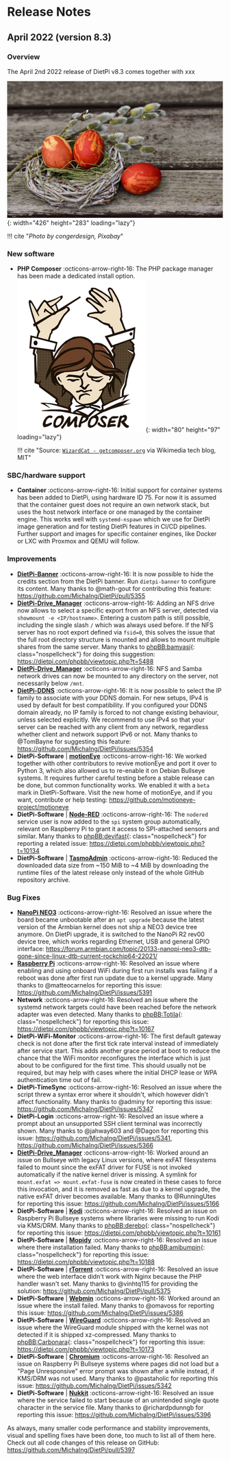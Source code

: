 # Release Notes

## April 2022 (version 8.3)

### Overview

The April 2nd 2022 release of DietPi v8.3 comes together with xxx

![Easter eggs](../assets/images/dietpi-release-v8_3.jpg){: width="426" height="283" loading="lazy"}

!!! cite "_Photo by congerdesign, Pixabay_"

### New software

- **PHP Composer** :octicons-arrow-right-16: The PHP package manager has been made a dedicated install option.  
    ![PHP Composer logo](../assets/images/dietpi-software-php-composer.png){: width="80" height="97" loading="lazy"}

    !!! cite "Source: [`WizardCat - getcomposer.org`](https://commons.wikimedia.org/w/index.php?curid=38131432) via Wikimedia tech blog, MIT"

### SBC/hardware support

- **Container** :octicons-arrow-right-16: Initial support for container systems has been added to DietPi, using hardware ID 75. For now it is assumed that the container guest does not require an own network stack, but uses the host network interface or one managed by the container engine. This works well with `systemd-nspawn` which we use for DietPi image generation and for testing DietPi features in CI/CD pipelines. Further support and images for specific container engines, like Docker or LXC with Proxmox and QEMU will follow.

### Improvements

- [**DietPi-Banner**](../../dietpi_tools/#dietpi-banner) :octicons-arrow-right-16: It is now possible to hide the credits section from the DietPi banner. Run `dietpi-banner` to configure its content. Many thanks to @math-gout for contributing this feature: <https://github.com/MichaIng/DietPi/pull/5355>
- [**DietPi-Drive_Manager**](../../dietpi_tools/#dietpi-drive-manager) :octicons-arrow-right-16: Adding an NFS drive now allows to select a specific export from an NFS server, detected via `showmount -e <IP/hostname>`. Entering a custom path is still possible, including the single slash `/` which was always used before. If the NFS server has no root export defined via `fsid=0`, this solves the issue that the full root directory structure is mounted and allows to mount multiple shares from the same server. Many thanks to [phpBB:bamyasi](https://dietpi.com/phpbb/memberlist.php?username=bamyasi){: class="nospellcheck"} for doing this suggestion: <https://dietpi.com/phpbb/viewtopic.php?t=5488>
- [**DietPi-Drive_Manager**](../../dietpi_tools/#dietpi-drive-manager) :octicons-arrow-right-16: NFS and Samba network drives can now be mounted to any directory on the server, not necessarily below `/mnt`.
- [**DietPi-DDNS**](../../dietpi_tools/#dietpi-ddns) :octicons-arrow-right-16: It is now possible to select the IP family to associate with your DDNS domain. For new setups, IPv4 is used by default for best compatibility. If you configured your DDNS domain already, no IP family is forced to not change existing behaviour, unless selected explicitly. We recommend to use IPv4 so that your server can be reached with any client from any network, regardless whether client and network support IPv6 or not. Many thanks to @TomBayne for suggesting this feature: <https://github.com/MichaIng/DietPi/issues/5354>
- **DietPi-Software** | [**motionEye**](../../software/camera/#motioneye) :octicons-arrow-right-16: We worked together with other contributors to revive motionEye and port it over to Python 3, which also allowed us to re-enable it on Debian Bullseye systems. It requires further careful testing before a stable release can be done, but common functionality works. We enabled it with a `beta` mark in DietPi-Software. Visit the new home of motionEye, and if you want, contribute or help testing: <https://github.com/motioneye-project/motioneye>
- **DietPi-Software** | [**Node-RED**](../../software/hardware_projects/#node-red) :octicons-arrow-right-16: The `nodered` service user is now added to the `spi` system group automatically, relevant on Raspberry Pi to grant it access to SPI-attached sensors and similar. Many thanks to [phpBB:devifast](https://dietpi.com/phpbb/memberlist.php?username=devifast){: class="nospellcheck"} for reporting a related issue: <https://dietpi.com/phpbb/viewtopic.php?t=10134>
- **DietPi-Software** | [**TasmoAdmin**](../../software/home_automation/#tasmoadmin) :octicons-arrow-right-16: Reduced the downloaded data size from ~150 MiB to ~4 MiB by downloading the runtime files of the latest release only instead of the whole GitHub repository archive.

### Bug Fixes

- [**NanoPi NEO3**](../../hardware/#nanopi-series-friendlyarm) :octicons-arrow-right-16: Resolved an issue where the board became unbootable after an `apt upgrade` because the latest version of the Armbian kernel does not ship a NEO3 device tree anymore. On DietPi upgrade, it is switched to the NanoPi R2 rev00 device tree, which works regarding Ethernet, USB and general GPIO interface: <https://forum.armbian.com/topic/20133-nanopi-neo3-dtb-gone-since-linux-dtb-current-rockchip64-22021/>
- [**Raspberry Pi**](../../hardware/#raspberry-pi) :octicons-arrow-right-16: Resolved an issue where enabling and using onboard WiFi during first run installs was failing if a reboot was done after first run update due to a kernel upgrade. Many thanks to @matteocarnelos for reporting this issue: <https://github.com/MichaIng/DietPi/issues/5391>
- **Network** :octicons-arrow-right-16: Resolved an issue where the systemd network targets could have been reached before the network adapter was even detected. Many thanks to [phpBB:Totila](https://dietpi.com/phpbb/memberlist.php?username=Totila){: class="nospellcheck"} for reporting this issue: <https://dietpi.com/phpbb/viewtopic.php?t=10167>
- **DietPi-WiFi-Monitor** :octicons-arrow-right-16: The first default gateway check is not done after the first tick rate interval instead of immediately after service start. This adds another grace period at boot to reduce the chance that the WiFi monitor reconfigures the interface which is just about to be configured for the first time. This should usually not be required, but may help with cases where the initial DHCP lease or WPA authentication time out of fail.
- **DietPi-TimeSync** :octicons-arrow-right-16: Resolved an issue where the script threw a syntax error where it shouldn't, which however didn't affect functionality. Many thanks to @adminy for reporting this issue: <https://github.com/MichaIng/DietPi/issues/5347>
- **DietPi-Login** :octicons-arrow-right-16: Resolved an issue where a prompt about an unsupported SSH client terminal was incorrectly shown. Many thanks to @jahway603 and @Dagon for reporting this issue: <https://github.com/MichaIng/DietPi/issues/5341>, <https://github.com/MichaIng/DietPi/issues/5366>
- [**DietPi-Drive_Manager**](../../dietpi_tools/#dietpi-drive-manager) :octicons-arrow-right-16: Worked around an issue on Bullseye with legacy Linux versions, where exFAT filesystems failed to mount since the exFAT driver for FUSE is not invoked automatically if the native kernel driver is missing. A symlink for `mount.exfat => mount.exfat-fuse` is now created in these cases to force this invocation, and it is removed as fast as due to a kernel upgrade, the native exFAT driver becomes available. Many thanks to @RunningUtes for reporting this issue: <https://github.com/MichaIng/DietPi/issues/5166>
- **DietPi-Software** | [**Kodi**](../../software/media/#kodi) :octicons-arrow-right-16: Resolved an issue on Raspberry Pi Bullseye systems where libraries were missing to run Kodi via KMS/DRM. Many thanks to [phpBB:derebo](https://dietpi.com/phpbb/memberlist.php?username=derebo){: class="nospellcheck"} for reporting this issue: <https://dietpi.com/phpbb/viewtopic.php?t=10161>
- **DietPi-Software** | [**Mopidy**](../../software/media/#mopidy) :octicons-arrow-right-16: Resolved an issue where there installation failed. Many thanks to [phpBB:amibumpin](https://dietpi.com/phpbb/memberlist.php?username=amibumpin){: class="nospellcheck"} for reporting this issue: <https://dietpi.com/phpbb/viewtopic.php?t=10188>
- **DietPi-Software** | [**rTorrent**](../../software/bittorrent/#rtorrent) :octicons-arrow-right-16: Resolved an issue where the web interface didn't work with Nginx because the PHP handler wasn't set. Many thanks to @vinhtq115 for providing the solution: <https://github.com/MichaIng/DietPi/pull/5375>
- **DietPi-Software** | [**Webmin**](../../software/system_stats/#webmin) :octicons-arrow-right-16: Worked around an issue where the install failed. Many thanks to @omavoss for reporting this issue: <https://github.com/MichaIng/DietPi/issues/5386>
- **DietPi-Software** | [**WireGuard**](../../software/vpn/#wireguard) :octicons-arrow-right-16: Resolved an issue where the WireGuard module shipped with the kernel was not detected if it is shipped xz-compressed. Many thanks to [phpBB:Carbonara](https://dietpi.com/phpbb/memberlist.php?username=Carbonara){: class="nospellcheck"} for reporting this issue: <https://dietpi.com/phpbb/viewtopic.php?t=10173>
- **DietPi-Software** | [**Chromium**](../../software/desktop/#chromium) :octicons-arrow-right-16: Resolved an issue on Raspberry Pi Bullseye systems where pages did not load but a "Page Unresponsive" error prompt was shown after a while instead, if KMS/DRM was not used. Many thanks to @pastaholic for reporting this issue: <https://github.com/MichaIng/DietPi/issues/5342>
- **DietPi-Software** | [**Nukkit**](../../software/gaming/#nukkit) :octicons-arrow-right-16: Resolved an issue where the service failed to start because of an unintended single quote character in the service file. Many thanks to @richardpdunngb for reporting this issue: <https://github.com/MichaIng/DietPi/issues/5396>

As always, many smaller code performance and stability improvements, visual and spelling fixes have been done, too much to list all of them here. Check out all code changes of this release on GitHub: <https://github.com/MichaIng/DietPi/pull/5397>
